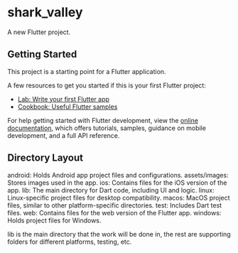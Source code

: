 # shark_valley

A new Flutter project.

## Getting Started

This project is a starting point for a Flutter application.

A few resources to get you started if this is your first Flutter project:

- [Lab: Write your first Flutter app](https://docs.flutter.dev/get-started/codelab)
- [Cookbook: Useful Flutter samples](https://docs.flutter.dev/cookbook)

For help getting started with Flutter development, view the
[online documentation](https://docs.flutter.dev/), which offers tutorials,
samples, guidance on mobile development, and a full API reference.

## Directory Layout

android: Holds Android app project files and configurations.
assets/images: Stores images used in the app.
ios: Contains files for the iOS version of the app.
lib: The main directory for Dart code, including UI and logic.
linux: Linux-specific project files for desktop compatibility.
macos: MacOS project files, similar to other platform-specific directories.
test: Includes Dart test files.
web: Contains files for the web version of the Flutter app.
windows: Holds project files for Windows.

lib is the main directory that the work will be done in, the rest are supporting folders for different platforms, testing, etc.
